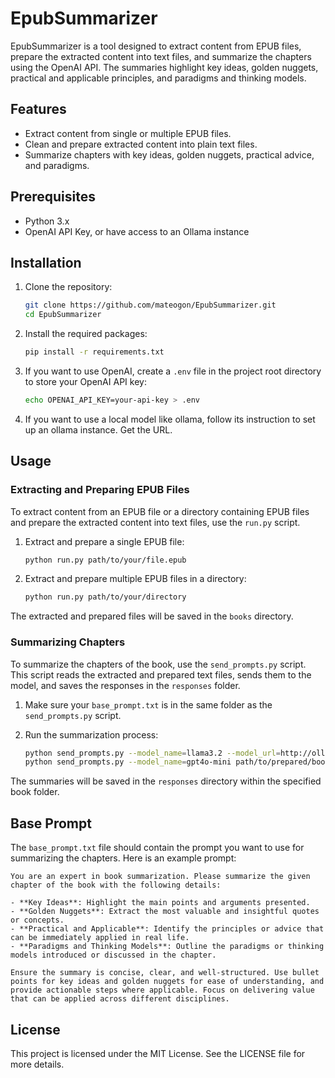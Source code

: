 # EpubSummarizer

EpubSummarizer is a tool designed to extract content from EPUB files, prepare the extracted content into text files, and summarize the chapters using the OpenAI API. The summaries highlight key ideas, golden nuggets, practical and applicable principles, and paradigms and thinking models.

## Features

- Extract content from single or multiple EPUB files.
- Clean and prepare extracted content into plain text files.
- Summarize chapters with key ideas, golden nuggets, practical advice, and paradigms.

## Prerequisites

- Python 3.x
- OpenAI API Key, or have access to an Ollama instance

## Installation

1. Clone the repository:

   ```sh
   git clone https://github.com/mateogon/EpubSummarizer.git
   cd EpubSummarizer
   ```

2. Install the required packages:

   ```sh
   pip install -r requirements.txt
   ```

3. If you want to use OpenAI, create a `.env` file in the project root directory to store your OpenAI API key:
   ```sh
   echo OPENAI_API_KEY=your-api-key > .env
   ```

4. If you want to use a local model like ollama, follow its instruction to set up an ollama instance. Get the URL.

## Usage

### Extracting and Preparing EPUB Files

To extract content from an EPUB file or a directory containing EPUB files and prepare the extracted content into text files, use the `run.py` script.

1. Extract and prepare a single EPUB file:

   ```sh
   python run.py path/to/your/file.epub
   ```

2. Extract and prepare multiple EPUB files in a directory:
   ```sh
   python run.py path/to/your/directory
   ```

The extracted and prepared files will be saved in the `books` directory.

### Summarizing Chapters

To summarize the chapters of the book, use the `send_prompts.py` script. This script reads the extracted and prepared text files, sends them to the model, and saves the responses in the `responses` folder.

1. Make sure your `base_prompt.txt` is in the same folder as the `send_prompts.py` script.

2. Run the summarization process:
   ```sh
   python send_prompts.py --model_name=llama3.2 --model_url=http://ollama_host:11434/v1 path/to/prepared/book/folder
   python send_prompts.py --model_name=gpt4o-mini path/to/prepared/book/folder
   ```

The summaries will be saved in the `responses` directory within the specified book folder.

## Base Prompt

The `base_prompt.txt` file should contain the prompt you want to use for summarizing the chapters. Here is an example prompt:

```
You are an expert in book summarization. Please summarize the given chapter of the book with the following details:

- **Key Ideas**: Highlight the main points and arguments presented.
- **Golden Nuggets**: Extract the most valuable and insightful quotes or concepts.
- **Practical and Applicable**: Identify the principles or advice that can be immediately applied in real life.
- **Paradigms and Thinking Models**: Outline the paradigms or thinking models introduced or discussed in the chapter.

Ensure the summary is concise, clear, and well-structured. Use bullet points for key ideas and golden nuggets for ease of understanding, and provide actionable steps where applicable. Focus on delivering value that can be applied across different disciplines.
```

## License

This project is licensed under the MIT License. See the LICENSE file for more details.
